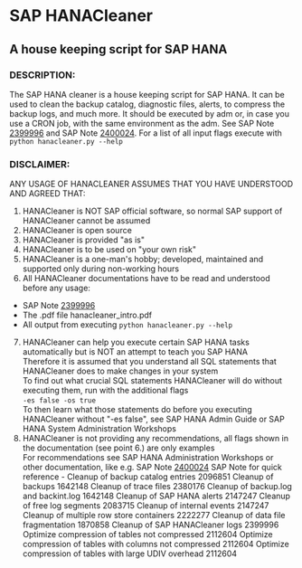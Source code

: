 # SAP HANACleaner #
A house keeping script for SAP HANA
---

### DESCRIPTION:  
The SAP HANA cleaner is a house keeping script for SAP HANA. It can be used to clean the backup catalog, diagnostic files, alerts, to compress the backup logs, and much more. It should be executed by <sid>adm or, in case you use a CRON job, with the same environment as the <sid>adm. See SAP Note [2399996](https://launchpad.support.sap.com/#/notes/=2399996) and SAP Note [2400024](https://launchpad.support.sap.com/#/notes/=2400024). For a list of all input flags execute with  
   `python hanacleaner.py --help`



### DISCLAIMER:  
ANY USAGE OF HANACLEANER ASSUMES THAT YOU HAVE UNDERSTOOD AND AGREED THAT:
1. HANACleaner is NOT SAP official software, so normal SAP support of HANACleaner cannot be assumed 
2. HANACleaner is open source 
3. HANACleaner is provided "as is" 
4. HANACleaner is to be used on "your own risk" 
5. HANACleaner is a one-man's hobby; developed, maintained and supported only during non-working hours  
6. All HANACleaner documentations have to be read and understood before any usage:
* SAP Note [2399996](https://launchpad.support.sap.com/#/notes/=2399996)
* The .pdf file hanacleaner_intro.pdf
* All output from executing    `python hanacleaner.py --help`  
7. HANACleaner can help you execute certain SAP HANA tasks automatically but is NOT an attempt to teach you SAP HANA  
   Therefore it is assumed that you understand all SQL statements that HANACleaner does to make changes in your system  
   To find out what crucial SQL statements HANACleaner will do without executing them, run with the additional flags  
           `-es false -os true`  
   To then learn what those statements do before you executing HANACleaner without "-es false", see SAP HANA Admin Guide or 
   SAP HANA System Administration Workshops 
8. HANACleaner is not providing any recommendations, all flags shown in the documentation (see point 6.) are only examples  
   For recommendations see SAP HANA Administration Workshops or other documentation, like e.g. SAP Note [2400024](https://launchpad.support.sap.com/#/notes/=2400024)
SAP Note for quick reference -
Cleanup of backup catalog entries	2096851
Cleanup of backups	1642148
Cleanup of trace files	2380176
Cleanup of backup.log and backint.log	1642148
Cleanup of SAP HANA alerts	2147247
Cleanup of free log segments	2083715
Cleanup of internal events	2147247
Cleanup of multiple row store containers	2222277
Cleanup of data file fragmentation	1870858
Cleanup of SAP HANACleaner logs	2399996
Optimize compression of tables not compressed	2112604
Optimize compression of tables with columns not compressed	2112604
Optimize compression of tables with large UDIV overhead	2112604
